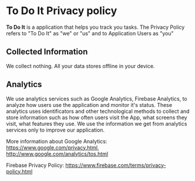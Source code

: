 <h1>To Do It Privacy policy</h1>

**To Do It** is a application that helps you track you tasks.  The Privacy Policy refers to "To Do It" as "we" or "us" and to Application Users as "you"

<h2>Collected Information</h2>
We collect nothing. All your data stores offline in your device.

<h2>Analytics</h2>

We use analytics services such as Google Analytics, Firebase Analytics, to analyze how users use the application and monitor it's status. These analytics uses identificators and other technological methods to collect and store information such as how often users visit the App, what screens they visit, what features they use. We use the information we get from analytics services only to improve our application.

More information about Google Analytics: https://www.google.com/privacy.html, http://www.google.com/analytics/tos.html

Firebase Privacy Policy: https://www.firebase.com/terms/privacy-policy.html
